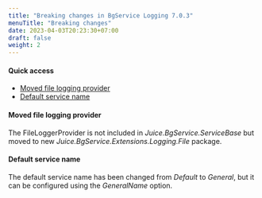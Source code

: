 ```yaml
---
title: "Breaking changes in BgService Logging 7.0.3"
menuTitle: "Breaking changes"
date: 2023-04-03T20:23:30+07:00
draft: false
weight: 2
---
```


#### Quick access
- [Moved file logging provider](#moved-file-logging-provider)
- [Default service name](#default-service-name)

#### Moved file logging provider
The FileLoggerProvider is not included in *Juice.BgService.ServiceBase* but moved to new *Juice.BgService.Extensions.Logging.File* package.

#### Default service name
The default service name has been changed from *Default* to *General*, but it can be configured using the *GeneralName* option.